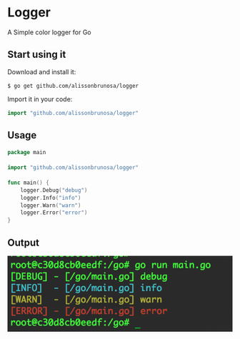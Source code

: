 # Logger
A Simple color logger for Go

## Start using it

Download and install it:
```shell
$ go get github.com/alissonbrunosa/logger
```
Import it in your code:
```go
import "github.com/alissonbrunosa/logger"
```
## Usage

```Go
package main

import "github.com/alissonbrunosa/logger"

func main() {
	logger.Debug("debug")
	logger.Info("info")
	logger.Warn("warn")
	logger.Error("error")
}
```

## Output
![Result output](https://github.com/alissonbrunosa/logger/blob/master/result.png)

